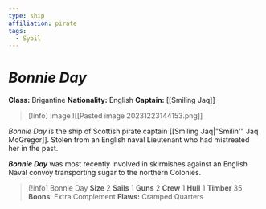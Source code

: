 ```yaml
---
type: ship
affiliation: pirate
tags:
  - Sybil
---
```

# *Bonnie Day*
**Class:** Brigantine
**Nationality:** English
**Captain:** [[Smiling Jaq]]

> [!info] Image
> ![[Pasted image 20231223144153.png]]

*Bonnie Day* is the ship of Scottish pirate captain [[Smiling Jaq|"Smilin'" Jaq McGregor]].  Stolen from an English naval Lieutenant who had mistreated her in the past.

***Bonnie Day*** was most recently involved in skirmishes against an English Naval convoy transporting sugar to the northern Colonies.

> [!info] Bonnie Day
> **Size** 2 **Sails** 1 **Guns** 2 **Crew** 1 **Hull** 1 **Timber** 35
> **Boons**: Extra Complement
> **Flaws:** Cramped Quarters

